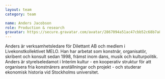 ```yaml
---
layout: team
category: team

name: Anders Jacobson
role: Production & research
gravatar: https://secure.gravatar.com/avatar/2867094a51ac47cbb52c68b7a8882208
---
```


Anders är verksamhetsledare för Dilettant AB och medlem i Livekonstkollektivet MELO. Han har arbetat som konstnär, organisatör, skribent och konsult sedan 1998, främst inom dans, musik och kulturpolitik. Anders är styrelseledamot i Interim kultur - en kooperativ struktur för att organisera fria konstnärers anställningar och projekt - och studerar ekonomisk historia vid Stockholms universitet.
